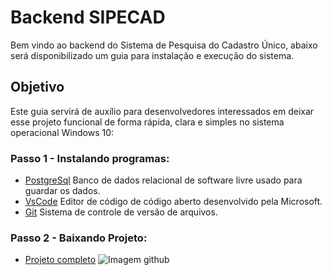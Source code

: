 # Backend SIPECAD

Bem vindo ao backend do Sistema de Pesquisa do Cadastro Único, abaixo será disponibilizado um guia para instalação e execução do sistema.

## Objetivo
Este guia servirá de auxílio para desenvolvedores interessados em deixar esse projeto funcional de forma rápida, clara e simples no sistema operacional Windows 10:

### Passo 1 - Instalando programas:

  - [PostgreSql](https://www.postgresql.org/download/) Banco de dados relacional de software livre usado para guardar os dados.
  - [VsCode](https://code.visualstudio.com/download) Editor de código de código aberto desenvolvido pela Microsoft.
  - [Git](https://git-scm.com/downloads) Sistema de controle de versão de arquivos.

### Passo 2 - Baixando Projeto:
  - [Projeto completo](https://github.com/MarcioUfs/tcc) ![Imagem github](Downloads/Capturar)
